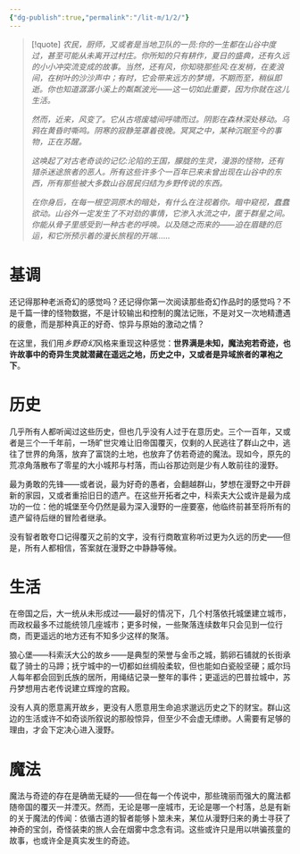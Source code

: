 ```yaml
---
{"dg-publish":true,"permalink":"/lit-m/1/2/"}
---
```


>[!quote]
><em>农民，厨师，又或者是当地卫队的一员:你的一生都在山谷中度过，甚至可能从未离开过村庄。你所知的只有耕作，夏日的盛典，还有久远的小小冲突流变成的故事。当然，还有风，你知晓那些风:在发梢，在麦浪间，在树叶的沙沙声中；有时，它会带来远方的梦境，不期而至，稍纵即逝。你也知道潺潺小溪上的粼粼波光——这一切如此重要，因为你就在这儿生活。</em>
>
><em>然而，近来，风变了。它从古塔废墟间呼啸而过。阴影在森林深处移动。乌鸦在黄昏时嘶鸣。阴寒的寂静笼罩着夜晚。冥冥之中，某种沉眠至今的事物，正在苏醒。</em>
>
><em>这唤起了对古老奇谈的记忆:沦陷的王国，朦胧的生灵，漫游的怪物，还有猎杀迷途旅者的恶人。所有这些许多个一百年已来未曾出现在山谷中的东西，所有那些被大多数山谷居民归结为乡野传说的东西。</em>
>
><em>在你身后，在每一根空洞原木的暗处，有什么在注视着你。暗中窥视，蠢蠢欲动。山谷外一定发生了不对劲的事情，它渗入水流之中，匿于群星之间。你能从骨子里感受到一种古老的呼唤。以及随之而来的——迫在眉睫的厄运，和它所预示着的漫长旅程的开端……</em>
# 基调
还记得那种老派奇幻的感觉吗？还记得你第一次阅读那些奇幻作品时的感觉吗？不是千篇一律的怪物数据，不是计较输出和控制的魔法记账，不是对又一次地精遭遇的疲惫，而是那种真正的好奇、惊异与原始的激动之情？

在这里，我们用*乡野奇幻*风格来重现这种感觉：**世界满是未知，魔法宛若奇迹，也许故事中的奇异生灵就潜藏在遥远之地，历史之中，又或者是异域旅者的罩袍之下**。

# 历史
几乎所有人都听闻过这些历史，但也几乎没有人过于在意历史。三个一百年，又或者是三个一千年前，一场旷世灾难让旧帝国覆灭，仅剩的人民逃往了群山之中，逃往了世界的角落，放弃了富饶的土地，也放弃了仿若奇迹的魔法。现如今，原先的荒凉角落散布了零星的大小城邦与村落，而山谷那边则是少有人敢前往的漫野。

最为勇敢的先锋——或者说，最为好奇的愚者，会翻越群山，梦想在漫野之中开辟新的家园，又或者重拾旧日的遗产。在这些开拓者之中，科索夫大公或许是最为成功的一位：他的城堡至今仍然是最为深入漫野的一座要塞，他临终前甚至将所有的遗产留待后继的冒险者继承。

没有智者敢夸口记得覆灭之前的文字，没有行商敢宣称听过更为久远的历史——但是，所有人都相信，答案就在漫野之中静静等候。

# 生活
在帝国之后，大一统从未形成过——最好的情况下，几个村落依托城堡建立城市，而政权最多不过能统领几座城市；更多时候，一些聚落连续数年只会见到一位行商，而更遥远的地方还有不知多少这样的聚落。

狼心堡——科索沃大公的故乡——是典型的荣誉与金币之城，鹅卵石铺就的长街承载了骑士的马蹄；抚宁城中的一切都如丝绸般柔软，但也能如白瓷般坚硬；威尔玛人每年都会回到氏族的居所，用绳结记录一整年的事件；更遥远的巴普拉城中，苏丹梦想用古老传说建立辉煌的宫殿。

没有人真的愿意离开故乡，更没有人愿意用生命追求邈远历史之下的财宝。群山这边的生活或许不如奇谈所叙说的那般惊异，但至少不会虚无缥缈。人需要有足够的理由，才会下定决心进入漫野。

# 魔法
魔法与奇迹的存在是确凿无疑的——但在每一个传说中，那些瑰丽而强大的魔法都随帝国的覆灭一并湮灭。然而，无论是哪一座城市，无论是哪一个村落，总是有新的关于魔法的传闻：依循古道的智者能够卜筮未来，某位从漫野归来的勇士寻获了神奇的宝剑，奇怪装束的旅人会在烟雾中念念有词。这些或许只是用以哄骗孩童的故事，也或许全是真实发生的奇迹。
